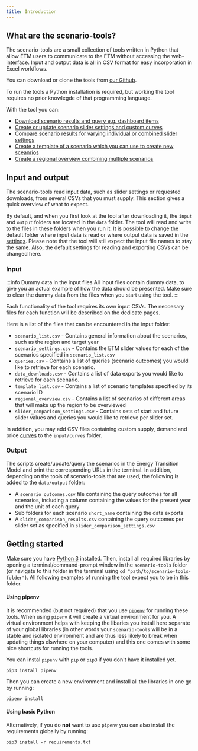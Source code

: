 ```yaml
---
title: Introduction
---
```

## What are the scenario-tools?
The scenario-tools are a small collection of tools written in Python that allow ETM users to
communicate to the ETM without accessing the web-interface. Input and output data is all
in CSV format for easy incorporation in Excel workflows.

You can download or clone the tools from [our Github](https://github.com/quintel/scenario-tools).

To run the tools a Python installation is required, but working the tool requires no prior knowlegde
of that programming language.

With the tool you can:
- [Download scenario results and query e.g. dashboard items](retrieving-data.md)
- [Create or update scenario slider settings and custom curves](creating-and-updating.md)
- [Compare scenario results for varying individual or combined slider settings](slider-comparison.md)
- [Create a template of a scenario which you can use to create new sceanrios](creating-templates.md)
- [Create a regional overview combining multiple scenarios](regional-overview.md)

## Input and output
The scenario-tools read input data, such as slider settings or requested downloads, from several CSVs
that you must supply. This section gives a quick overview of what to expect.

By default, and when you first look at the tool after downloading it, the `input` and `output` folders are located in the `data` folder. The tool will read and write to the files in these folders when you run it. It is possible to change the default folder where input data is read or where output data is saved in the [settings](advanced-settings.md#configuring-the-tool). Please note that the tool will still expect the input file names to stay the same. Also, the default settings for reading and exporting CSVs can be changed here. 

### Input
:::info Dummy data in the input files
All input files contain dummy data, to give you an actual example of how the data should be presented. Make sure to clear the dummy data from the files when you start using the tool.
:::

Each functionality of the tool requires its own input CSVs. The neccesary files for each function will be
described on the dedicate pages.

Here is a list of the files that can be encountered in the input folder:
 * `scenario_list.csv` - Contains general information about the scenarios, such as the region and target year
 * `scenario_settings.csv` - Contains the ETM slider values for each of the scenarios specified in `scenario_list.csv`
 * `queries.csv` - Contains a list of queries (scenario outcomes) you would like to retrieve for each scenario.
 * `data_downloads.csv` - Contains a list of data exports you would like to retrieve for each scenario.
 * `template_list.csv` -  Contains a list of scenario templates specified by its scenario ID
 * `regional_overview.csv` -  Contains a list of scenarios of different areas that will make up the region to be overviewed
 * `slider_comparison_settings.csv` - Contains sets of start and future slider values and queries you would like to retrieve per slider set.

In addition, you may add CSV files containing custom supply, demand and price [curves](creating-and-updating#curves) to the `input/curves` folder.

### Output
The scripts create/update/query the scenarios in the Energy Transition Model and print the corresponding URLs in the terminal. In addition, depending on the tools of scenario-tools that are used, the following is added to the `data/output` folder:

 * A `scenario_outcomes.csv` file containing the query outcomes for all scenarios, including a column containing the values for the present year and the unit of each query
 * Sub folders for each scenario `short_name` containing the data exports
 * A `slider_comparison_results.csv` containing the query outcomes per slider set as specified in `slider_comparison_settings.csv`

## Getting started

Make sure you have [Python 3](https://www.python.org/downloads/) installed. Then, install all required libraries by opening a terminal/command-prompt window in the `scenario-tools` folder (or navigate to this folder in the terminal using `cd "path/to/scenario-tools-folder"`). All following examples of running the tool
expect you to be in this folder.

#### Using pipenv
It is recommended (but not required) that you use [`pipenv`](https://pipenv.pypa.io/en/latest/) for running these tools. When using `pipenv`
it will create a virtual environment for you. A virtual environment helps with keeping the libaries you install here separate of your global libraries (in
other words your `scenario-tools` will be in a stable and isolated environment and are thus less likely to break when updating things elswhere on your computer)
and this one comes with some nice shortcuts for running the tools.

You can instal `pipenv` with `pip` or `pip3` if you don't have it installed yet.
```
pip3 install pipenv
```

Then you can create a new environment and install all the libraries in one go by running:
```
pipenv install
```

#### Using basic Python
Alternatively, if you do **not** want to use `pipenv` you can also install the requirements globally by running:
```
pip3 install -r requirements.txt
```

